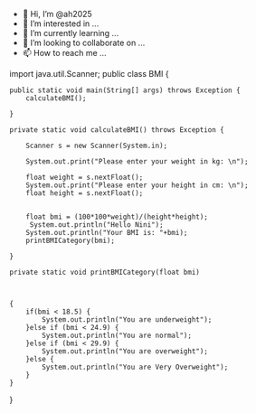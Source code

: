 - 👋 Hi, I’m @ah2025
- 👀 I’m interested in ...
- 🌱 I’m currently learning ...
- 💞️ I’m looking to collaborate on ...
- 📫 How to reach me ...

<!---
ah2025/ah2025 is a ✨ special ✨ repository because its `README.md` (this file) appears on your GitHub profile.
You can click the Preview link to take a look at your changes.
--->
import java.util.Scanner;
public class BMI {

    public static void main(String[] args) throws Exception {
        calculateBMI();
        
    }
   
    private static void calculateBMI() throws Exception {
        
        Scanner s = new Scanner(System.in);
        
        System.out.print("Please enter your weight in kg: \n");
        
        float weight = s.nextFloat();
        System.out.print("Please enter your height in cm: \n");
        float height = s.nextFloat();
         
       
        float bmi = (100*100*weight)/(height*height);
         System.out.println("Hello Nini");
        System.out.println("Your BMI is: "+bmi);
        printBMICategory(bmi);
         
    }
     
    private static void printBMICategory(float bmi)
    
    
    
    {
        if(bmi < 18.5) {
            System.out.println("You are underweight");
        }else if (bmi < 24.9) {
            System.out.println("You are normal");
        }else if (bmi < 29.9) {
            System.out.println("You are overweight");
        }else {
            System.out.println("You are Very Overweight");
        }
    }
} 
    
